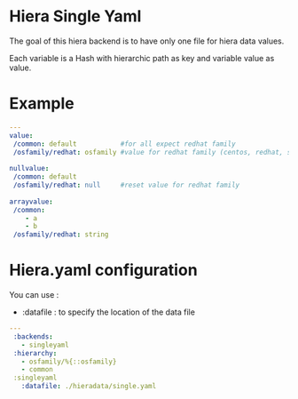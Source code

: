 # Hiera Single Yaml

The goal of this hiera backend is to have only one file for hiera data values.

Each variable is a Hash with hierarchic path as key and variable value as value.

# Example

```single.yaml
---
value:
 /common: default 			#for all expect redhat family
 /osfamily/redhat: osfamily #value for redhat family (centos, redhat, suse...)
 
nullvalue:
 /common: default
 /osfamily/redhat: null		#reset value for redhat family
 
arrayvalue:
 /common:
    - a
    - b
 /osfamily/redhat: string
```

# Hiera.yaml configuration

You can use :

* :datafile : to specify the location of the data file

```hiera.yaml
---
 :backends:
   - singleyaml
 :hierarchy:
   - osfamily/%{::osfamily}
   - common
 :singleyaml
   :datafile: ./hieradata/single.yaml
```